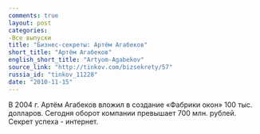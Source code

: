 ```yaml
---
comments: true
layout: post
categories:
-Все выпуски
title: "Бизнес-секреты: Артём Агабеков"
short_title: "Артём Агабеков"
english_short_title: "Artyom-Agabekov"
source_link: "http://tinkov.com/bizsekrety/57"
russia_id: "tinkov_11228"
date: "2010-11-15"
---
```

В 2004 г. Артём Агабеков вложил в создание «Фабрики окон» 100 тыс. долларов. Сегодня оборот компании превышает 700 млн. рублей. Секрет успеха - интернет.
